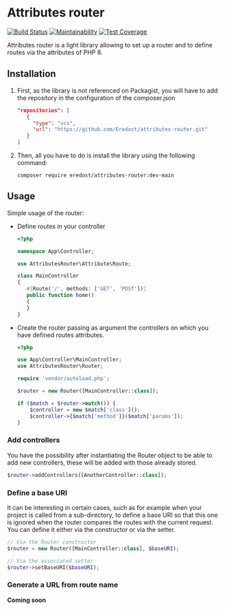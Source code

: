 # Attributes router

[![Build Status](https://travis-ci.com/Eredost/attributes-router.svg?branch=main)](https://travis-ci.com/Eredost/attributes-router)
[![Maintainability](https://api.codeclimate.com/v1/badges/73fa249c8e3ddb42263c/maintainability)](https://codeclimate.com/github/Eredost/attributes-router/maintainability)
[![Test Coverage](https://api.codeclimate.com/v1/badges/73fa249c8e3ddb42263c/test_coverage)](https://codeclimate.com/github/Eredost/attributes-router/test_coverage)

Attributes router is a light library allowing to set up a router and to define routes via the attributes of PHP 8.

## Installation

1. First, as the library is not referenced on Packagist, you will have to add the repository in the configuration of the composer.json

   ```json
   "repositories": [
      {
        "type": "vcs",
        "url": "https://github.com/Eredost/attributes-router.git"
      }
   ]
   ```

2. Then, all you have to do is install the library using the following command:

   ```shell
   composer require eredost/attributes-router:dev-main
   ```

## Usage

Simple usage of the router:

- Define routes in your controller

   ```php
   <?php
   
  namespace App\Controller;
  
  use AttributesRouter\Attribute\Route;
  
  class MainController 
  {
      #[Route('/', methods: ['GET', 'POST'])]
      public function home()
      {
      }
  }
   ```

- Create the router passing as argument the controllers on which you have defined routes attributes.

   ```php
   <?php

   use App\Controller\MainController;
   use AttributesRouter\Router;
   
   require 'vendor/autoload.php';
   
   $router = new Router([MainController::class]);
  
   if ($match = $router->match()) {
       $controller = new $match['class']();
       $controller->{$match['method']}($match['params']);
   }
   ```

### Add controllers

You have the possibility after instantiating the Router object to be able to add new controllers, these will be added
with those already stored.

```php
$router->addControllers([AnotherController::class]);
```

### Define a base URI

It can be interesting in certain cases, such as for example when your project is called from a sub-directory, to define
a base URI so that this one is ignored when the router compares the routes with the current request.
You can define it either via the constructor or via the setter.

```php
// Via the Router constructor
$router = new Router([MainController::class], $baseURI);

// Via the associated setter
$router->setBaseURI($baseURI);
```

### Generate a URL from route name

**Coming soon**
